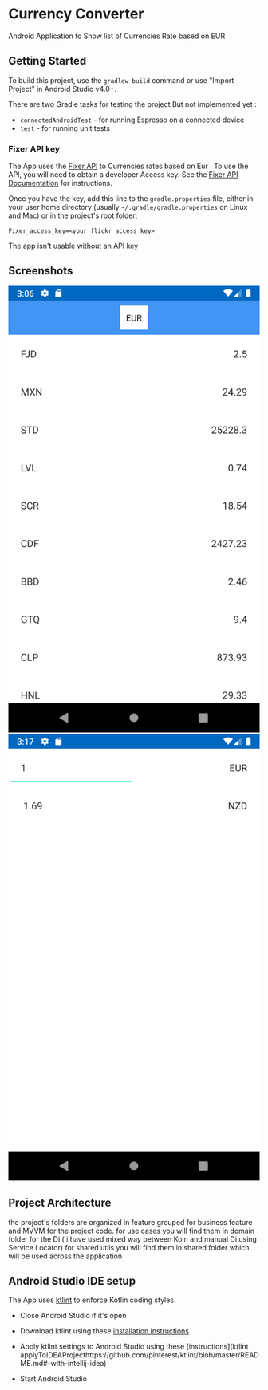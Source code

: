 Currency Converter
=========================================
Android Application to Show list of Currencies Rate based on EUR

Getting Started
---------------
To build this project, use the `gradlew build` command or use "Import Project" in Android Studio v4.0+.

There are two Gradle tasks for testing the project But not implemented yet :
* `connectedAndroidTest` - for running Espresso on a connected device
* `test` - for running unit tests

### Fixer API key

The App uses the [Fixer API](https://fixer.io/documentation) to Currencies rates based on Eur . To use the API, you will need to obtain a developer Access key. See the
[Fixer API Documentation](https://fixer.io/quickstart) for instructions.

Once you have the key, add this line to the `gradle.properties` file, either in your user home
directory (usually `~/.gradle/gradle.properties` on Linux and Mac) or in the project's root folder:

```
Fixer_access_key=<your flickr access key> 

```

The app isn't usable without an API key

Screenshots
-----------

![List of currencies](screenShots/allCurrenciesRates.png "Currencies Rates")
![Currencies Rate](screenShots/currenciesRate.png "Currencies Converter from EUR to X currency")

Project Architecture
--------------------
the project's folders are organized in feature grouped for business feature and MVVM for the project code.
for use cases you will find them in domain folder
for the Di ( i have used mixed way between Koin and manual Di using Service Locator)
for shared utils you will find them in shared folder which will be used across the application 


Android Studio IDE setup
------------------------
The App uses [ktlint](https://ktlint.github.io/) to enforce Kotlin coding styles.

- Close Android Studio if it's open

- Download ktlint using these [installation instructions](https://github.com/pinterest/ktlint/blob/master/README.md#installation)

- Apply ktlint settings to Android Studio using these [instructions](ktlint applyToIDEAProjecthttps://github.com/pinterest/ktlint/blob/master/README.md#-with-intellij-idea)

- Start Android Studio
